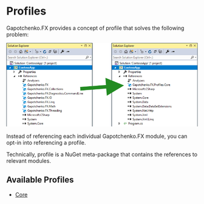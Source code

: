 ﻿# Profiles

Gapotchenko.FX provides a concept of profile that solves the following problem:

![Gapotchenko FX Profile](../../Documentation/Assets/gapotchenko-fx-profile-shrink.png?raw=true&v=2)

Instead of referencing each individual Gapotchenko.FX module, you can opt-in into referencing a profile.

Technically, profile is a NuGet meta-package that contains the references to relevant modules.

## Available Profiles

- [Core](Gapotchenko.FX.Profiles.Core)
